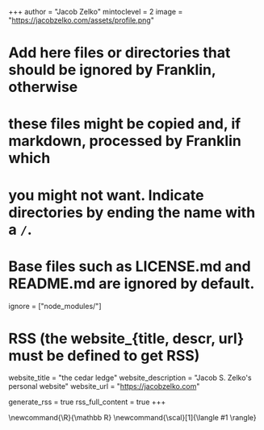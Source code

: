 <!--
Add here global page variables to use throughout your website.
-->
+++
author = "Jacob Zelko"
mintoclevel = 2
image = "https://jacobzelko.com/assets/profile.png"

# Add here files or directories that should be ignored by Franklin, otherwise
# these files might be copied and, if markdown, processed by Franklin which
# you might not want. Indicate directories by ending the name with a `/`.
# Base files such as LICENSE.md and README.md are ignored by default.
ignore = ["node_modules/"]

# RSS (the website_{title, descr, url} must be defined to get RSS)
website_title = "the cedar ledge"
website_description = "Jacob S. Zelko's personal website"
website_url = "https://jacobzelko.com"

generate_rss = true
rss_full_content = true
+++

<!--
Add here global latex commands to use throughout your pages.
-->
\newcommand{\R}{\mathbb R}
\newcommand{\scal}[1]{\langle #1 \rangle}
